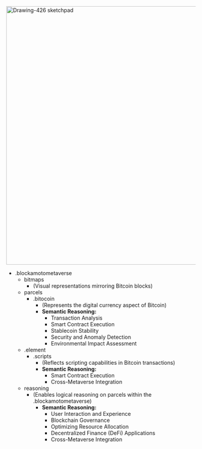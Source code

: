 <img width="687" alt="Drawing-426 sketchpad" src="https://github.com/wiard/Umeko/assets/900114/21a23730-0875-4713-ace2-e362257070b8">

- .blockamotometaverse
  - bitmaps
    - (Visual representations mirroring Bitcoin blocks)
  - parcels
    - .bitocoin
      - (Represents the digital currency aspect of Bitcoin)
      - **Semantic Reasoning:**
        - Transaction Analysis
        - Smart Contract Execution
        - Stablecoin Stability
        - Security and Anomaly Detection
        - Environmental Impact Assessment
  - .element
    - .scripts
      - (Reflects scripting capabilities in Bitcoin transactions)
      - **Semantic Reasoning:**
        - Smart Contract Execution
        - Cross-Metaverse Integration
  - reasoning
    - (Enables logical reasoning on parcels within the .blockamotometaverse)
      - **Semantic Reasoning:**
        - User Interaction and Experience
        - Blockchain Governance
        - Optimizing Resource Allocation
        - Decentralized Finance (DeFi) Applications
        - Cross-Metaverse Integration

